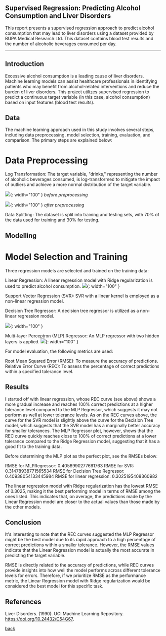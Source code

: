 ## Supervised Regression: Predicting Alcohol Consumption and Liver Disorders

This report presents a supervised regression approach to predict alcohol consumption that may lead to liver disorders using a dataset provided by BUPA Medical Research Ltd. This dataset contains blood test results and the number of alcoholic beverages consumed per day.
***

## Introduction 

Excessive alcohol consumption is a leading cause of liver disorders. Machine learning models can assist healthcare professionals in identifying patients who may benefit from alcohol-related interventions and reduce the burden of liver disorders. This project utilizes supervised regression to predict a continuous target variable (in this case, alcohol consumption) based on input features (blood test results).

## Data

The machine learning approach used in this study involves several steps, including data preprocessing, model selection, training, evaluation, and comparison. The primary steps are explained below:

# Data Preprocessing

Log Transformation: The target variable, "drinks," representing the number of alcoholic beverages consumed, is log-transformed to mitigate the impact of outliers and achieve a more normal distribution of the target variable.

![](assets/IMG/before.png){: width="100" }
*before preprocessing*

![](assets/IMG/preprocess.png){: width="100" }
*after preprocessing*

Data Splitting: The dataset is split into training and testing sets, with 70% of the data used for training and 30% for testing.

## Modelling

# Model Selection and Training

Three regression models are selected and trained on the training data:

Linear Regression: A linear regression model with Ridge regularization is used to predict alcohol consumption.
![](assets/IMG/linear.png){: width="100" }

Support Vector Regression (SVR): SVR with a linear kernel is employed as a non-linear regression model.

Decision Tree Regressor: A decision tree regressor is utilized as a non-linear regression model.

![](assets/IMG/svr.png){: width="100" }

Multi-layer Perceptron (MLP) Regressor: An MLP regressor with two hidden layers is applied.
![](assets/IMG/neural.png){: width="100" }

For model evaluation, the following metrics are used:

Root Mean Squared Error (RMSE): To measure the accuracy of predictions.
Relative Error Curve (REC): To assess the percentage of correct predictions within a specified tolerance level.

## Results

I started off with linear regression, whose REC curve (see above) shows a more gradual increase and reaches 100% correct predictions at a higher tolerance level compared to the MLP Regressor, which suggests it may not perform as well at lower tolerance levels. As on the REC curves above, the curve for the SVR model is slightly above the curve for the Decision Tree model, which suggests that the SVR model has a marginally better accuracy for smaller tolerances. The MLP Regressor plot, however, shows that the REC curve quickly reaches close to 100% of correct predictions at a lower tolerance compared to the Ridge Regression model, suggesting that it has a good fit to the training data.

Before determining the MLP plot as the perfect plot, see the RMSEs below:

RMSE for MLPRegressor: 0.4058990277661763
RMSE for SVR: 0.31478938771565534
RMSE for Decision Tree Regressor: 0.40938054133445984
RMSE for linear regression: 0.3025195408360982

The linear regression model with Ridge regularization has the lowest RMSE of 0.3025, making it the best performing model in terms of RMSE among the ones listed. This indicates that, on average, the predictions made by the Linear Regression model are closer to the actual values than those made by the other models.

## Conclusion

It's interesting to note that the REC curves suggested the MLP Regressor might be the best model due to its rapid approach to a high percentage of correct predictions within a smaller tolerance. However, the RMSE values indicate that the Linear Regression model is actually the most accurate in predicting the target variable.

RMSE is directly related to the accuracy of predictions, while REC curves provide insights into how well the model performs across different tolerance levels for errors. Therefore, if we prioritize RMSE as the performance metric, the Linear Regression model with Ridge regularization would be considered the best model for this specific task.

## References
Liver Disorders. (1990). UCI Machine Learning Repository. https://doi.org/10.24432/C54G67.

[back](./)

